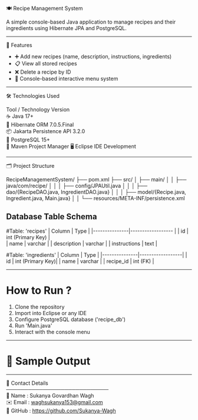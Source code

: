 🍽️ Recipe Management System

A simple console-based Java application to manage recipes and their ingredients using Hibernate JPA and PostgreSQL.

---

 🚀 Features

- ➕ Add new recipes (name, description, instructions, ingredients)
- 📋 View all stored recipes
- ❌ Delete a recipe by ID
- 🧭 Console-based interactive menu system

---

 🛠️ Technologies Used

 Tool / Technology             Version       
 ☕ Java                        17+            
 🔗 Hibernate ORM               7.0.5.Final    
 📦 Jakarta Persistence API     3.2.0       
 🐘 PostgreSQL                  15+           
 🧰 Maven                        Project Manager 
 🖥️ Eclipse IDE                 Development     

---

 🗂️ Project Structure
 
RecipeManagementSystem/
├── pom.xml
├── src/
│   ├── main/
│   │   ├── java/com/recipe/
│   │   │   ├── config/JPAUtil.java
│   │   │   ├── dao/{RecipeDAO.java, IngredientDAO.java}
│   │   │   ├── model/{Recipe.java, Ingredient.java, Main.java}
│   │   └── resources/META-INF/persistence.xml

 ## Database Table Schema

#Table: 'recipes'
| Column        | Type         |
|---------------|------------------ |
| id            | int (Primary Key) |    
| name          | varchar           |
| description   | varchar           |
| instructions  | text              |

#Table: 'ingredients'
| Column        | Type             |
|---------------|------------------|
| id            | int (Primary Key)|
| name          | varchar          |
| recipe_id     | int (FK)         |

---

# How to Run ?

1. Clone the repository  
2. Import into Eclipse or any IDE  
3. Configure PostgreSQL database ('recipe_db')  
4. Run 'Main.java'  
5. Interact with the console menu

---

# 📸 Sample Output



---
📌 Contact Details  
────────────────────────────  
📝 Name   : Sukanya Govardhan Wagh  
✉️ Email  : waghsukanya153@gmail.com  
🔗 GitHub : https://github.com/Sukanya-Wagh



